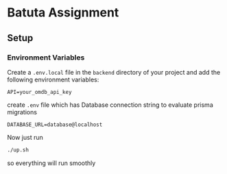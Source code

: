 # Batuta Assignment

## Setup

### Environment Variables

Create a `.env.local` file in the `backend` directory of your project and add the following environment variables:

```plaintext
API=your_omdb_api_key
```

create `.env` file which has Database connection string to evaluate prisma migrations

```
DATABASE_URL=database@localhost
```

Now just run
```bash
./up.sh
```

so everything will run smoothly